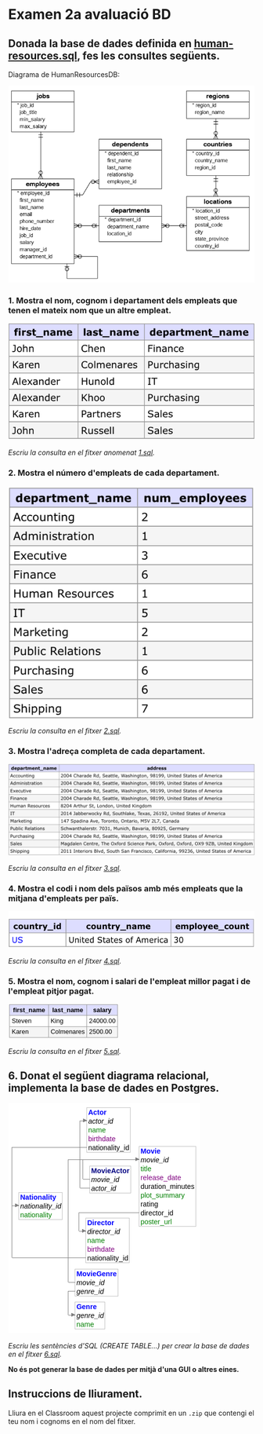 # Examen 2a avaluació BD

## Donada la base de dades definida en [human-resources.sql](./initdb/human-resources.sql), fes les consultes següents.

Diagrama de HumanResourcesDB:

![Human Resources DB](human-resources.png)

### 1. Mostra el nom, cognom i departament dels empleats que tenen el mateix nom que un altre empleat.

![1](1.png)

_Escriu la consulta en el fitxer anomenat [1.sql](./1.sql)._

### 2. Mostra el número d'empleats de cada departament.

![2](2.png)

_Escriu la consulta en el fitxer [2.sql](./2.sql)._

### 3. Mostra l'adreça completa de cada departament.

![3](3.png)

_Escriu la consulta en el fitxer [3.sql](./3.sql)._

### 4. Mostra el codi i nom dels països amb més empleats que la mitjana d'empleats per païs.

![4](4.png)

_Escriu la consulta en el fitxer [4.sql](./4.sql)._

### 5. Mostra el nom, cognom i salari de l'empleat millor pagat i de l'empleat pitjor pagat.

![5](5.png)

_Escriu la consulta en el fitxer [5.sql](./5.sql)._

## 6. Donat el següent diagrama relacional, implementa la base de dades en Postgres.

![6](6.png)

_Escriu les sentències d'SQL (CREATE TABLE...) per crear la base de dades en el fitxer [6.sql](./6.sql)._

**No és pot generar la base de dades per mitjà d'una GUI o altres eines.**

## Instruccions de lliurament.

Lliura en el Classroom aquest projecte comprimit en un `.zip` que contengi el teu nom i cognoms en el nom del fitxer.

